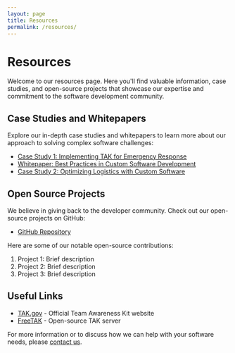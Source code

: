 ```yaml
---
layout: page
title: Resources
permalink: /resources/
---
```


# Resources

Welcome to our resources page. Here you'll find valuable information, case studies, and open-source projects that showcase our expertise and commitment to the software development community.

## Case Studies and Whitepapers

Explore our in-depth case studies and whitepapers to learn more about our approach to solving complex software challenges:

- [Case Study 1: Implementing TAK for Emergency Response](https://www.impatientsoftware.com/resources/case-study-1)
- [Whitepaper: Best Practices in Custom Software Development](https://www.impatientsoftware.com/resources/whitepaper-1)
- [Case Study 2: Optimizing Logistics with Custom Software](https://www.impatientsoftware.com/resources/case-study-2)

## Open Source Projects

We believe in giving back to the developer community. Check out our open-source projects on GitHub:

- [GitHub Repository](https://github.com/ImpatientSoftware)

Here are some of our notable open-source contributions:

1. Project 1: Brief description
2. Project 2: Brief description
3. Project 3: Brief description

## Useful Links

- [TAK.gov](https://tak.gov) - Official Team Awareness Kit website
- [FreeTAK](https://freetakserver.github.io/) - Open-source TAK server

For more information or to discuss how we can help with your software needs, please [contact us](/contact).